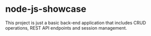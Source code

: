 # node-js-showcase
This project is just a basic back-end application that includes CRUD operations, REST API endpoints and session management. 